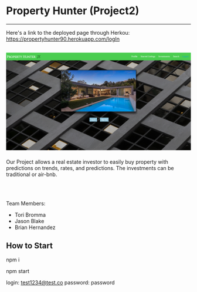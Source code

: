 # Property Hunter (Project2)
-------------------------------------------

Here's a link to the deployed page through Herkou: <br>
https://propertyhunter90.herokuapp.com/logIn

![Property Hunter - Project2 Screenshot](./public/assets/images/propertyhunter.png)
-------------------------------------------

Our Project allows a real estate investor to easily buy property with predictions on trends, rates, and predictions. The investments can be traditional or air-bnb. 

<br><br>

Team Members:<br>
- Tori Bromma<br>
- Jason Blake<br>
- Brian Hernandez<br>


## How to Start

npm i

npm start

login: test1234@test.co
password: password


